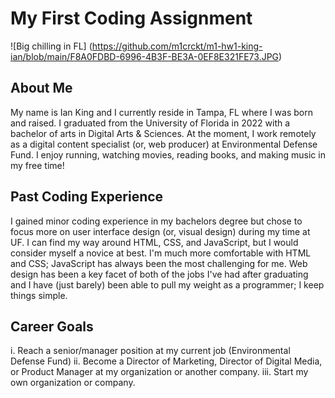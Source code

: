 # My First Coding Assignment
![Big chilling in FL] (https://github.com/m1crckt/m1-hw1-king-ian/blob/main/F8A0FDBD-6996-4B3F-BE3A-0EF8E321FE73.JPG)
## About Me
My name is Ian King and I currently reside in Tampa, FL where I was born and raised. I graduated from the University of Florida in 2022 with a bachelor of arts in Digital Arts & Sciences. At the moment, I work remotely as a digital content specialist (or, web producer) at Environmental Defense Fund. I enjoy running, watching movies, reading books, and making music in my free time!
## Past Coding Experience
I gained minor coding experience in my bachelors degree but chose to focus more on user interface design (or, visual design) during my time at UF. I can find my way around HTML, CSS, and JavaScript, but I would consider myself a novice at best. I'm much more comfortable with HTML and CSS; JavaScript has always been the most challenging for me. Web design has been a key facet of both of the jobs I've had after graduating and I have (just barely) been able to pull my weight as a programmer; I keep things simple.
## Career Goals
i. Reach a senior/manager position at my current job (Environmental Defense Fund)
ii. Become a Director of Marketing, Director of Digital Media, or Product Manager at my organization or another company.
iii. Start my own organization or company.
